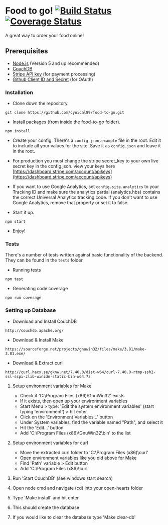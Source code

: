 # Food to go! [![Build Status](https://travis-ci.org/cynical89/food-to-go.svg?branch=master)](https://travis-ci.org/cynical89/food-to-go) [![Coverage Status](https://coveralls.io/repos/github/cynical89/food-to-go/badge.svg)](https://coveralls.io/github/cynical89/food-to-go)

A great way to order your food online!

## Prerequisites
* [Node.js](https://nodejs.org/en/) (Version 5 and up recommended)
* [CouchDB](http://couchdb.apache.org/)
* [Stripe API key](https://stripe.com/) (for payment processing)
* [Github Client ID and Secret](https://github.com/settings/developers) (for OAuth)

### Installation

* Clone down the repository.
```
git clone https://github.com/cynical89/food-to-go.git
```

* Install packages (from inside the food-to-go folder).
```
npm install
```

* Create your config.  There's a `config.json.example` file in the root.  Edit it to include all your values for the site.  Save it as `config.json` and leave it in the root.

* For production you must change the stripe secret_key to your own live secret key in the config.json. view your keys here [https://dashboard.stripe.com/account/apikeys](https://dashboard.stripe.com/account/apikeys)

* If you want to use Google Analytics, set `config.site.analytics` to your Tracking ID and make sure the analytics partial (analytics.hbs) contains the correct Universal Analytics tracking code.  If you don't want to use Google Analytics, remove that property or set it to false.

* Start it up.
```
npm start
```
* Enjoy!

### Tests

There's a number of tests written against basic functionality of the backend.  They can be found in the `tests` folder.

* Running tests
```
npm test
```

* Generating code coverage
```
npm run coverage
```
### Setting up Database

* Download and Install CouchDB
```
http://couchdb.apache.org/
```

* Download & Install Make
```
https://sourceforge.net/projects/gnuwin32/files/make/3.81/make-3.81.exe/
```

* Download & Extract curl
```
http://curl.haxx.se/gknw.net/7.40.0/dist-w64/curl-7.40.0-rtmp-ssh2-ssl-sspi-zlib-winidn-static-bin-w64.7z
```

1. Setup environment variables for Make
	- Check if 'C:\Program Files (x86)\GnuWin32' exists
	- If it exists, then open up your environment variables
	- Start Menu > type: 'Edit the system environment variables' (start typing 'environment') > hit enter
	- Click on the 'Environment Variables...' button
	- Under System variables, find the variable named "Path", and select it
	- Hit the 'Edit...' button
	- Add 'C:\Program Files (x86)\GnuWin32\bin' to the list

2. Setup environment variables for curl
	- Move the extracted curl folder to 'C:\Program Files (x86)\curl'
	- Open environment variables like you did above for Make
	- Find 'Path' variable > Edit button
	- Add 'C:\Program Files (x86)\curl'

3. Run 'Start CouchDB' (see windows start search)
4. Open node cmd and navigate (cd) into your open-hearts folder
5. Type 'Make install' and hit enter
6. This should create the database
7. If you would like to clear the database type 'Make clear-db'
